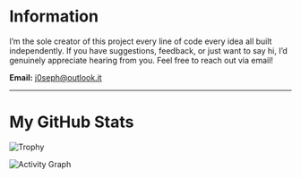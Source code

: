 # Information

I’m the sole creator of this project every line of code every idea all built independently. If you have suggestions, feedback, or just want to say hi, I’d genuinely appreciate hearing from you. Feel free to reach out via email!

**Email:** [j0seph@outlook.it](mailto:j0seph@outlook.it)

---

# My GitHub Stats

![Trophy](https://github-profile-trophy.vercel.app/?username=j3oe&theme=radical)

![Activity Graph](https://github-readme-activity-graph.cyclic.app/graph?username=j3oe&theme=radical)
